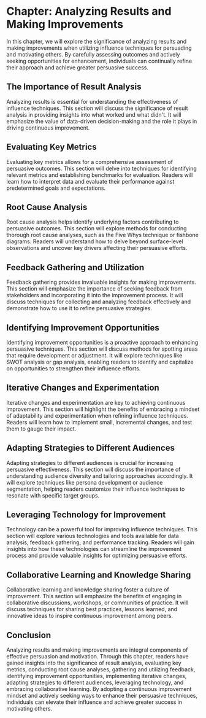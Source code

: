 Chapter: Analyzing Results and Making Improvements
==================================================

In this chapter, we will explore the significance of analyzing results and making improvements when utilizing influence techniques for persuading and motivating others. By carefully assessing outcomes and actively seeking opportunities for enhancement, individuals can continually refine their approach and achieve greater persuasive success.

The Importance of Result Analysis
---------------------------------

Analyzing results is essential for understanding the effectiveness of influence techniques. This section will discuss the significance of result analysis in providing insights into what worked and what didn't. It will emphasize the value of data-driven decision-making and the role it plays in driving continuous improvement.

Evaluating Key Metrics
----------------------

Evaluating key metrics allows for a comprehensive assessment of persuasive outcomes. This section will delve into techniques for identifying relevant metrics and establishing benchmarks for evaluation. Readers will learn how to interpret data and evaluate their performance against predetermined goals and expectations.

Root Cause Analysis
-------------------

Root cause analysis helps identify underlying factors contributing to persuasive outcomes. This section will explore methods for conducting thorough root cause analyses, such as the Five Whys technique or fishbone diagrams. Readers will understand how to delve beyond surface-level observations and uncover key drivers affecting their persuasive efforts.

Feedback Gathering and Utilization
----------------------------------

Feedback gathering provides invaluable insights for making improvements. This section will emphasize the importance of seeking feedback from stakeholders and incorporating it into the improvement process. It will discuss techniques for collecting and analyzing feedback effectively and demonstrate how to use it to refine persuasive strategies.

Identifying Improvement Opportunities
-------------------------------------

Identifying improvement opportunities is a proactive approach to enhancing persuasive techniques. This section will discuss methods for spotting areas that require development or adjustment. It will explore techniques like SWOT analysis or gap analysis, enabling readers to identify and capitalize on opportunities to strengthen their influence efforts.

Iterative Changes and Experimentation
-------------------------------------

Iterative changes and experimentation are key to achieving continuous improvement. This section will highlight the benefits of embracing a mindset of adaptability and experimentation when refining influence techniques. Readers will learn how to implement small, incremental changes, and test them to gauge their impact.

Adapting Strategies to Different Audiences
------------------------------------------

Adapting strategies to different audiences is crucial for increasing persuasive effectiveness. This section will discuss the importance of understanding audience diversity and tailoring approaches accordingly. It will explore techniques like persona development or audience segmentation, helping readers customize their influence techniques to resonate with specific target groups.

Leveraging Technology for Improvement
-------------------------------------

Technology can be a powerful tool for improving influence techniques. This section will explore various technologies and tools available for data analysis, feedback gathering, and performance tracking. Readers will gain insights into how these technologies can streamline the improvement process and provide valuable insights for optimizing persuasive efforts.

Collaborative Learning and Knowledge Sharing
--------------------------------------------

Collaborative learning and knowledge sharing foster a culture of improvement. This section will emphasize the benefits of engaging in collaborative discussions, workshops, or communities of practice. It will discuss techniques for sharing best practices, lessons learned, and innovative ideas to inspire continuous improvement among peers.

Conclusion
----------

Analyzing results and making improvements are integral components of effective persuasion and motivation. Through this chapter, readers have gained insights into the significance of result analysis, evaluating key metrics, conducting root cause analyses, gathering and utilizing feedback, identifying improvement opportunities, implementing iterative changes, adapting strategies to different audiences, leveraging technology, and embracing collaborative learning. By adopting a continuous improvement mindset and actively seeking ways to enhance their persuasive techniques, individuals can elevate their influence and achieve greater success in motivating others.
